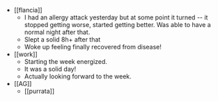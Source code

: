 - [[flancia]]
  - I had an allergy attack yesterday but at some point it turned -- it stopped getting worse, started getting better. Was able to have a normal night after that.
  - Slept a solid 8h+ after that
  - Woke up feeling finally recovered from disease!
- [[work]]
  - Starting the week energized.
  - It was a solid day!
  - Actually looking forward to the week.
- [[AG]]
  - [[purrata]]
